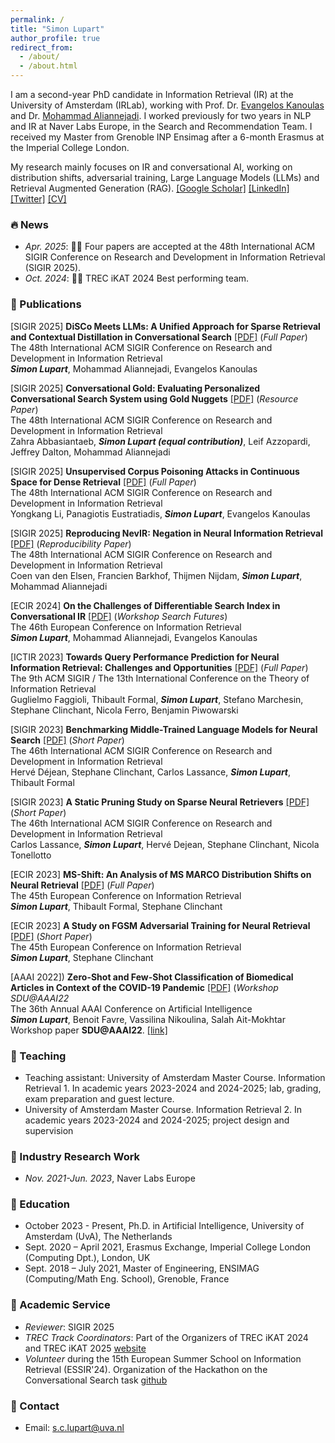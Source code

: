 ```yaml
---
permalink: /
title: "Simon Lupart"
author_profile: true
redirect_from: 
  - /about/
  - /about.html
---
```


I am a second-year PhD candidate in Information Retrieval (IR) at the University of Amsterdam (IRLab), working with Prof. Dr. [Evangelos Kanoulas](https://staff.fnwi.uva.nl/e.kanoulas/) and Dr. [Mohammad Aliannejadi](https://aliannejadi.com/). I worked previously for two years in NLP and IR at Naver Labs Europe, in the Search and Recommendation Team. I received my Master from Grenoble INP Ensimag after a 6-month Erasmus at the Imperial College London.

My research mainly focuses on IR and conversational AI, working on distribution shifts, adversarial training, Large Language Models (LLMs) and Retrieval Augmented Generation (RAG). [[Google Scholar]](https://scholar.google.com/citations?user=gJQMnv8AAAAJ&hl=en) [[LinkedIn]](https://www.linkedin.com/in/simon_lupart/) [[Twitter]](https://twitter.com/simon-lupart) [[CV]](https://SimonLupart.github.io/files/CV_Simon_Lupart.pdf)

### 🔥 News
* *_Apr. 2025_*: 🎉🎉 Four papers are accepted at the 48th International ACM SIGIR Conference on Research and Development in Information Retrieval (SIGIR 2025).
* *_Oct. 2024_*: 🎉🎉 TREC iKAT 2024 Best performing team.

### 📝 Publications
[SIGIR 2025] **DiSCo Meets LLMs: A Unified Approach for Sparse Retrieval and Contextual Distillation in Conversational Search** [[PDF]](https://arxiv.org/abs/2410.14609) (_Full Paper_) \
The 48th International ACM SIGIR Conference on Research and Development in Information Retrieval \
**_Simon Lupart_**, Mohammad Aliannejadi, Evangelos Kanoulas

[SIGIR 2025] **Conversational Gold: Evaluating Personalized Conversational Search System using Gold Nuggets** [[PDF]](https://arxiv.org/abs/2503.09902) (_Resource Paper_) \
The 48th International ACM SIGIR Conference on Research and Development in Information Retrieval \
Zahra Abbasiantaeb, **_Simon Lupart (equal contribution)_**, Leif Azzopardi, Jeffrey Dalton, Mohammad Aliannejadi

[SIGIR 2025] **Unsupervised Corpus Poisoning Attacks in Continuous Space for Dense Retrieval** [[PDF]](https://arxiv.org/abs/2504.17884) (_Full Paper_) \
The 48th International ACM SIGIR Conference on Research and Development in Information Retrieval \
Yongkang Li, Panagiotis Eustratiadis, **_Simon Lupart_**, Evangelos Kanoulas

[SIGIR 2025] **Reproducing NevIR: Negation in Neural Information Retrieval** [[PDF]](https://arxiv.org/abs/2502.13506) (_Reproducibility Paper_) \
The 48th International ACM SIGIR Conference on Research and Development in Information Retrieval \
Coen van den Elsen, Francien Barkhof, Thijmen Nijdam, **_Simon Lupart_**, Mohammad Aliannejadi

[ECIR 2024] **On the Challenges of Differentiable Search Index in Conversational IR** [[PDF]](https://dl.acm.org/doi/pdf/10.1145/3687273.3687288) (_Workshop Search Futures_) \
The 46th European Conference on Information Retrieval \
**_Simon Lupart_**, Mohammad Aliannejadi, Evangelos Kanoulas

[ICTIR 2023] **Towards Query Performance Prediction for Neural Information Retrieval: Challenges and Opportunities** [[PDF]](https://dl.acm.org/doi/pdf/10.1145/3578337.3605142) (_Full Paper_) \
The 9th ACM SIGIR / The 13th International Conference on the Theory of Information Retrieval \
Guglielmo Faggioli, Thibault Formal, **_Simon Lupart_**, Stefano Marchesin, Stephane Clinchant, Nicola Ferro, Benjamin Piwowarski

[SIGIR 2023] **Benchmarking Middle-Trained Language Models for Neural Search** [[PDF]](https://dl.acm.org/doi/pdf/10.1145/3539618.3591956) (_Short Paper_) \
The 46th International ACM SIGIR Conference on Research and Development in Information Retrieval \
Hervé Déjean, Stephane Clinchant, Carlos Lassance, **_Simon Lupart_**, Thibault Formal

[SIGIR 2023] **A Static Pruning Study on Sparse Neural Retrievers** [[PDF]](https://dl.acm.org/doi/pdf/10.1145/3539618.3591941) (_Short Paper_) \
The 46th International ACM SIGIR Conference on Research and Development in Information Retrieval \
Carlos Lassance, **_Simon Lupart_**, Hervé Dejean, Stephane Clinchant, Nicola Tonellotto

[ECIR 2023] **MS-Shift: An Analysis of MS MARCO Distribution Shifts on Neural Retrieval** [[PDF]](https://arxiv.org/pdf/2205.02870) (_Full Paper_) \
The 45th European Conference on Information Retrieval \
**_Simon Lupart_**, Thibault Formal, Stephane Clinchant

[ECIR 2023] **A Study on FGSM Adversarial Training for Neural Retrieval** [[PDF]](https://arxiv.org/pdf/2301.10576) (_Short Paper_) \
The 45th European Conference on Information Retrieval \
**_Simon Lupart_**, Stephane Clinchant

[AAAI 2022]) **Zero-Shot and Few-Shot Classification of Biomedical Articles in Context of the COVID-19 Pandemic** [[PDF]](https://arxiv.org/pdf/2201.03017) (_Workshop SDU@AAAI22_ \
The 36th Annual AAAI Conference on Artificial Intelligence \
**_Simon Lupart_**, Benoit Favre, Vassilina Nikoulina, Salah Ait-Mokhtar Workshop paper **SDU@AAAI22**. [[link]](https://arxiv.org/pdf/2201.03017)

### 📖 Teaching
* Teaching assistant: University of Amsterdam Master Course. Information Retrieval 1. In academic years 2023-2024 and 2024-2025; lab, grading, exam preparation and guest lecture.
* University of Amsterdam Master Course. Information Retrieval 2. In academic years 2023-2024 and 2024-2025; project design and supervision

### 📖 Industry Research Work
* *Nov. 2021-Jun. 2023*, Naver Labs Europe

### 📖 Education
* October 2023 - Present, Ph.D. in Artificial Intelligence, University of Amsterdam (UvA), The Netherlands   
* Sept. 2020 – April 2021, Erasmus Exchange, Imperial College London (Computing Dpt.), London, UK
* Sept. 2018 – July 2021, Master of Engineering, ENSIMAG (Computing/Math Eng. School), Grenoble, France   

### 📖 Academic Service
- *Reviewer*: SIGIR 2025
- *TREC Track Coordinators*: Part of the Organizers of TREC iKAT 2024 and TREC iKAT 2025 [website](https://www.trecikat.com/)
- *Volunteer* during the 15th European Summer School on Information Retrieval (ESSIR'24). Organization of the Hackathon on the Conversational Search task [github](https://github.com/SimonLupart/essir24-convsearch/tree/main)

### 📝 Contact
* Email: s.c.lupart@uva.nl

<script type='text/javascript' id='clustrmaps' src='//cdn.clustrmaps.com/map_v2.js?cl=ffffff&w=350&t=tt&d=U7sDAtZ-Gc9txp9FXtR_9aTt3s0QsAcWShXKgsGv4MY'></script>
